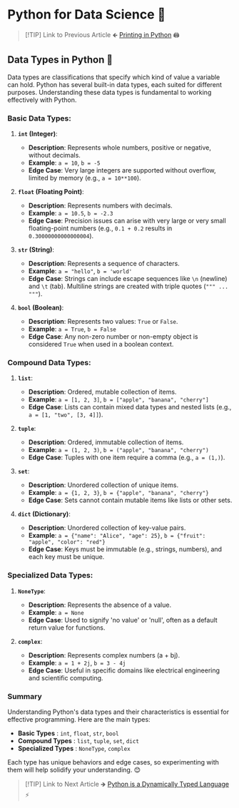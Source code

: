 # Python for Data Science 🐍

> [!TIP] Link to Previous Article
> 🡸 [ Printing in Python](/Python/Articles/2_how_to_print_in_python.md) 🖨️


## Data Types in Python 💊

Data types are classifications that specify which kind of value a variable can hold. Python has several built-in data types, each suited for different purposes. Understanding these data types is fundamental to working effectively with Python.

### Basic Data Types:

1. **`int` (Integer)**:
   - **Description**: Represents whole numbers, positive or negative, without decimals.
   - **Example**: `a = 10`, `b = -5`
   - **Edge Case**: Very large integers are supported without overflow, limited by memory (e.g., `a = 10**100`).

2. **`float` (Floating Point)**:
   - **Description**: Represents numbers with decimals.
   - **Example**: `a = 10.5`, `b = -2.3`
   - **Edge Case**: Precision issues can arise with very large or very small floating-point numbers (e.g., `0.1 + 0.2` results in `0.30000000000000004`).

3. **`str` (String)**:
   - **Description**: Represents a sequence of characters.
   - **Example**: `a = "hello"`, `b = 'world'`
   - **Edge Case**: Strings can include escape sequences like `\n` (newline) and `\t` (tab). Multiline strings are created with triple quotes (`""" ... """`).

4. **`bool` (Boolean)**:
   - **Description**: Represents two values: `True` or `False`.
   - **Example**: `a = True`, `b = False`
   - **Edge Case**: Any non-zero number or non-empty object is considered `True` when used in a boolean context.

### Compound Data Types:

1. **`list`**:
   - **Description**: Ordered, mutable collection of items.
   - **Example**: `a = [1, 2, 3]`, `b = ["apple", "banana", "cherry"]`
   - **Edge Case**: Lists can contain mixed data types and nested lists (e.g., `a = [1, "two", [3, 4]]`).

2. **`tuple`**:
   - **Description**: Ordered, immutable collection of items.
   - **Example**: `a = (1, 2, 3)`, `b = ("apple", "banana", "cherry")`
   - **Edge Case**: Tuples with one item require a comma (e.g., `a = (1,)`).

3. **`set`**:
   - **Description**: Unordered collection of unique items.
   - **Example**: `a = {1, 2, 3}`, `b = {"apple", "banana", "cherry"}`
   - **Edge Case**: Sets cannot contain mutable items like lists or other sets.

4. **`dict` (Dictionary)**:
   - **Description**: Unordered collection of key-value pairs.
   - **Example**: `a = {"name": "Alice", "age": 25}`, `b = {"fruit": "apple", "color": "red"}`
   - **Edge Case**: Keys must be immutable (e.g., strings, numbers), and each key must be unique.

### Specialized Data Types:

1. **`NoneType`**:
   - **Description**: Represents the absence of a value.
   - **Example**: `a = None`
   - **Edge Case**: Used to signify 'no value' or 'null', often as a default return value for functions.

2. **`complex`**:
   - **Description**: Represents complex numbers (a + bj).
   - **Example**: `a = 1 + 2j`, `b = 3 - 4j`
   - **Edge Case**: Useful in specific domains like electrical engineering and scientific computing.

### Summary

Understanding Python's data types and their characteristics is essential for effective programming. Here are the main types:

- **Basic Types** : `int`, `float`, `str`, `bool`
- **Compound Types** : `list`, `tuple`, `set`, `dict`
- **Specialized Types** : `NoneType`, `complex`

Each type has unique behaviors and edge cases, so experimenting with them will help solidify your understanding. 😊

> [!TIP] Link to Next Article
>  🡺 [Python is a Dynamically Typed Language](/Python/Articles/4_dynamic_typing.md) ⚡